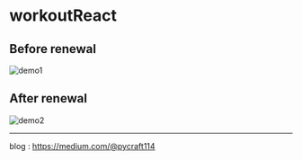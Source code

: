 # workoutReact

Before renewal
---------------
![demo1](https://user-images.githubusercontent.com/24728657/28667647-6597bd28-7307-11e7-9bc1-f9b649c78d37.gif)

After renewal
---------------
![demo2](https://user-images.githubusercontent.com/24728657/29201963-3c81fbae-7e9e-11e7-92a0-b1e5730df244.gif)

---------------
blog : https://medium.com/@pycraft114
